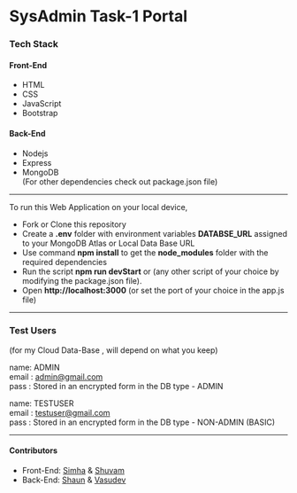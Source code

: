 <!--* NOTE! -->
<!--* Use Ctrl+K V to preview the markdown file in VS code-->
<!--* How to write an effective markdown: https://medium.com/echohub/write-simple-and-effective-markdown-tips-8e01fdddd70 -->

# SysAdmin Task-1 Portal


### Tech Stack
#### Front-End
- HTML
- CSS
- JavaScript
- Bootstrap
#### Back-End
- Nodejs  
- Express  
- MongoDB  
(For other dependencies check out package.json file)  

*** 
To run this Web Application on your local device,
- Fork or Clone this repository
- Create a **.env** folder with environment variables **DATABSE_URL** assigned to your MongoDB Atlas or Local Data Base URL 
- Use command **npm install** to get the **node_modules** folder with the required dependencies
- Run the script **npm run devStart** or (any other script of your choice by modifying the package.json file).
- Open **http://localhost:3000** (or set the port of your choice in the app.js file)
***

### Test Users
(for my Cloud Data-Base , will depend on what you keep) 

name: ADMIN  
email : admin@gmail.com  
pass : Stored in an encrypted form in the DB  <!--onlyadminknowsthispassword -->
type - ADMIN  
  
name: TESTUSER   
email : testuser@gmail.com  
pass : Stored in an encrypted form in the DB  <!--onlyadminknowsthispassword -->
type - NON-ADMIN (BASIC)  

***
#### Contributors
- Front-End: [Simha](https://github.com/Simha55) & [Shuvam](https://github.com/coffeeCoder69)
- Back-End: [Shaun](https://github.com/ShadowRnG) & [Vasudev](https://github.com/kinivasu)

